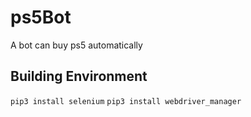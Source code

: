 # ps5Bot
A bot can buy ps5 automatically 

## Building Environment
```pip3 install selenium```
```pip3 install webdriver_manager```